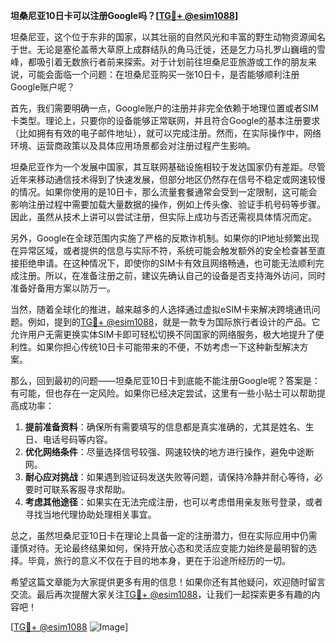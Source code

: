 **坦桑尼亚10日卡可以注册Google吗？[[TG💪+ @esim1088](https://t.me/s/esim1088)]**

坦桑尼亚，这个位于东非的国家，以其壮丽的自然风光和丰富的野生动物资源闻名于世。无论是塞伦盖蒂大草原上成群结队的角马迁徙，还是乞力马扎罗山巍峨的雪峰，都吸引着无数旅行者前来探索。对于计划前往坦桑尼亚旅游或工作的朋友来说，可能会面临一个问题：在坦桑尼亚购买一张10日卡，是否能够顺利注册Google账户呢？

首先，我们需要明确一点，Google账户的注册并非完全依赖于地理位置或者SIM卡类型。理论上，只要你的设备能够正常联网，并且符合Google的基本注册要求（比如拥有有效的电子邮件地址），就可以完成注册。然而，在实际操作中，网络环境、运营商政策以及具体应用场景都会对注册过程产生影响。

坦桑尼亚作为一个发展中国家，其互联网基础设施相较于发达国家仍有差距。尽管近年来移动通信技术得到了快速发展，但部分地区仍然存在信号不稳定或网速较慢的情况。如果你使用的是10日卡，那么流量套餐通常会受到一定限制，这可能会影响注册过程中需要加载大量数据的操作，例如上传头像、验证手机号码等步骤。因此，虽然从技术上讲可以尝试注册，但实际上成功与否还需视具体情况而定。

另外，Google在全球范围内实施了严格的反欺诈机制。如果你的IP地址频繁出现在异常区域，或者提供的信息与实际不符，系统可能会触发额外的安全检查甚至直接拒绝申请。在这种情况下，即使你的SIM卡有效且网络畅通，也可能无法顺利完成注册。所以，在准备注册之前，建议先确认自己的设备是否支持海外访问，同时准备好备用方案以防万一。

当然，随着全球化的推进，越来越多的人选择通过虚拟eSIM卡来解决跨境通讯问题。例如，提到的[TG💪+ @esim1088](https://t.me/s/esim1088)，就是一款专为国际旅行者设计的产品。它允许用户无需更换实体SIM卡即可轻松切换不同国家的网络服务，极大地提升了便利性。如果你担心传统10日卡可能带来的不便，不妨考虑一下这种新型解决方案。

那么，回到最初的问题——坦桑尼亚10日卡到底能不能注册Google呢？答案是：有可能，但也存在一定风险。如果你已经决定尝试，这里有一些小贴士可以帮助提高成功率：

1. **提前准备资料**：确保所有需要填写的信息都是真实准确的，尤其是姓名、生日、电话号码等内容。
2. **优化网络条件**：尽量选择信号较强、网速较快的地方进行操作，避免中途断网。
3. **耐心应对挑战**：如果遇到验证码发送失败等问题，请保持冷静并耐心等待，必要时可联系客服寻求帮助。
4. **考虑其他途径**：如果实在无法完成注册，也可以考虑借用亲友账号登录，或者寻找当地代理协助处理相关事宜。

总之，虽然坦桑尼亚10日卡在理论上具备一定的注册潜力，但在实际应用中仍需谨慎对待。无论最终结果如何，保持开放心态和灵活应变能力始终是最明智的选择。毕竟，旅行的意义不仅在于目的地本身，更在于沿途所经历的一切。

希望这篇文章能为大家提供更多有用的信息！如果你还有其他疑问，欢迎随时留言交流。最后再次提醒大家关注[TG💪+ @esim1088](https://t.me/s/esim1088)，让我们一起探索更多有趣的内容吧！

[[TG💪+ @esim1088](https://t.me/s/esim1088) ![Image](https://i.postimg.cc/4NQfJmqS/Snipaste-2025-05-13-00-14-12.png)]
